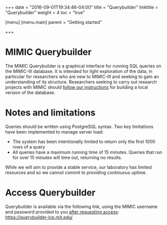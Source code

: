 +++
date = "2016-09-01T19:34:46-04:00"
title = "Querybuilder"
linktitle = "Querybuilder"
weight = 4
toc = "true"

[menu]
  [menu.main]
    parent = "Getting started"

+++

# MIMIC Querybuilder

The MIMIC Querybuilder is a graphical interface for running SQL queries on the MIMIC-III database. It is intended for light exploration of the data, in particular for researchers who are new to MIMIC-III and seeking to gain an understanding of its structure. Researchers seeking to carry out research projects with MIMIC should [follow our instructions](http://mimic.physionet.org/gettingstarted/dbsetup/) for building a local version of the database. 

# Notes and limitations

Queries should be written using PostgreSQL syntax. Two key limitations have been implemented to manage server load:

- The system has been intentionally limited to return only the first 1000 rows of a query
- All queries have a maximum running time of 15 minutes. Queries that run for over 15 minutes will time out, returning no results.

While we will aim to provide a stable service, our laboratory has limited resources and so we cannot commit to providing continuous uptime.

# Access Querybuilder

Querybuilder is available via the following link, using the MIMIC username and password provided to you [after requesting access](http://mimic.physionet.org/gettingstarted/access/): https://querybuilder-lcp.mit.edu/


